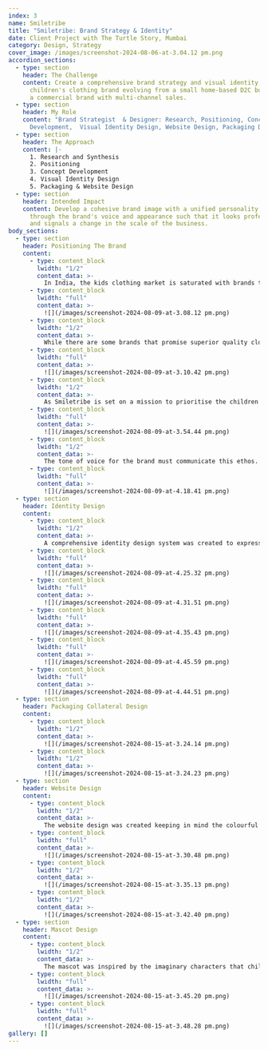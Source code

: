 ```yaml
---
index: 3
name: Smiletribe
title: "Smiletribe: Brand Strategy & Identity"
date: Client Project with The Turtle Story, Mumbai
category: Design, Strategy
cover_image: /images/screenshot-2024-08-06-at-3.04.12 pm.png
accordion_sections:
  - type: section
    header: The Challenge
    content: Create a comprehensive brand strategy and visual identity for a
      children's clothing brand evolving from a small home-based D2C business to
      a commercial brand with multi-channel sales.
  - type: section
    header: My Role
    content: "Brand Strategist  & Designer: Research, Positioning, Concept
      Development,  Visual Identity Design, Website Design, Packaging Design"
  - type: section
    header: The Approach
    content: |-
      1. Research and Synthesis
      2. Positioning
      3. Concept Development
      4. Visual Identity Design
      5. Packaging & Website Design
  - type: section
    header: Intended Impact
    content: Develop a cohesive brand image with a unified personality expressed
      through the brand's voice and appearance such that it looks professional
      and signals a change in the scale of the business.
body_sections:
  - type: section
    header: Positioning The Brand
    content:
      - type: content_block
        lwidth: "1/2"
        content_data: >-
          In India, the kids clothing market is saturated with brands that focus on trendy looks and market trends rather than the kids' comfort and development. A new age of parents are growing conscious of this and opting for simpler, meaningful comfort clothing for their children.
      - type: content_block
        lwidth: "full"
        content_data: >-
          ![](/images/screenshot-2024-08-09-at-3.08.12 pm.png)
      - type: content_block
        lwidth: "1/2"
        content_data: >-
          While there are some brands that promise superior quality clothing, they are priced at a premium. Smiletribe is uniquely positioned to provide the best quality clothing with comparably affordable prices. It can build an image as a brand that is built to nurture the kid and elevate clothing to an experience that contributes to the development of the child.
      - type: content_block
        lwidth: "full"
        content_data: >-
          ![](/images/screenshot-2024-08-09-at-3.10.42 pm.png)
      - type: content_block
        lwidth: "1/2"
        content_data: >-
          As Smiletribe is set on a mission to prioritise the children and encourage them to truly express themselves, it must be guided by the following values:
      - type: content_block
        lwidth: "full"
        content_data: >-
          ![](/images/screenshot-2024-08-09-at-3.54.44 pm.png)
      - type: content_block
        lwidth: "1/2"
        content_data: >-
          The tone of voice for the brand must communicate this ethos.
      - type: content_block
        lwidth: "full"
        content_data: >-
          ![](/images/screenshot-2024-08-09-at-4.18.41 pm.png)
  - type: section
    header: Identity Design
    content:
      - type: content_block
        lwidth: "1/2"
        content_data: >-
          A comprehensive identity design system was created to express the brand's values and beliefs through every touchpoint.
      - type: content_block
        lwidth: "full"
        content_data: >-
          ![](/images/screenshot-2024-08-09-at-4.25.32 pm.png)
      - type: content_block
        lwidth: "full"
        content_data: >-
          ![](/images/screenshot-2024-08-09-at-4.31.51 pm.png)
      - type: content_block
        lwidth: "full"
        content_data: >-
          ![](/images/screenshot-2024-08-09-at-4.35.43 pm.png)
      - type: content_block
        lwidth: "full"
        content_data: >-
          ![](/images/screenshot-2024-08-09-at-4.45.59 pm.png)
      - type: content_block
        lwidth: "full"
        content_data: >-
          ![](/images/screenshot-2024-08-09-at-4.44.51 pm.png)
  - type: section
    header: Packaging Collateral Design
    content:
      - type: content_block
        lwidth: "1/2"
        content_data: >-
          ![](/images/screenshot-2024-08-15-at-3.24.14 pm.png)
      - type: content_block
        lwidth: "1/2"
        content_data: >-
          ![](/images/screenshot-2024-08-15-at-3.24.23 pm.png)
  - type: section
    header: Website Design
    content:
      - type: content_block
        lwidth: "1/2"
        content_data: >-
          The website design was created keeping in mind the colourful and playful nature of the brand identity.
      - type: content_block
        lwidth: "full"
        content_data: >-
          ![](/images/screenshot-2024-08-15-at-3.30.48 pm.png)
      - type: content_block
        lwidth: "1/2"
        content_data: >-
          ![](/images/screenshot-2024-08-15-at-3.35.13 pm.png)
      - type: content_block
        lwidth: "1/2"
        content_data: >-
          ![](/images/screenshot-2024-08-15-at-3.42.40 pm.png)
  - type: section
    header: Mascot Design
    content:
      - type: content_block
        lwidth: "1/2"
        content_data: >-
          The mascot was inspired by the imaginary characters that children create with their imagination.
      - type: content_block
        lwidth: "full"
        content_data: >-
          ![](/images/screenshot-2024-08-15-at-3.45.20 pm.png)
      - type: content_block
        lwidth: "full"
        content_data: >-
          ![](/images/screenshot-2024-08-15-at-3.48.28 pm.png)
gallery: []
---
```

